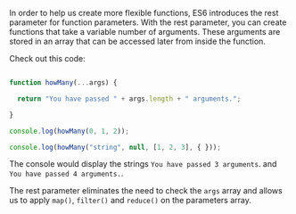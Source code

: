 In order to help us create more flexible functions, ES6 introduces the rest parameter for function parameters. With the rest parameter, you can create functions that take a variable number of arguments. These arguments are stored in an array that can be accessed later from inside the function.

Check out this code:

```js

function howMany(...args) {

  return "You have passed " + args.length + " arguments.";

}

console.log(howMany(0, 1, 2));

console.log(howMany("string", null, [1, 2, 3], { }));

```

The console would display the strings `You have passed 3 arguments`. and `You have passed 4 arguments.`.

The rest parameter eliminates the need to check the `args` array and allows us to apply `map()`, `filter()` and `reduce()` on the parameters array.
